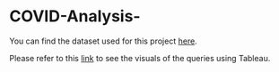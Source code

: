 # COVID-Analysis-
You can find the dataset used for this project [here](https://ourworldindata.org/covid-deaths).

Please refer to this [link](https://public.tableau.com/app/profile/ria.al2315/viz/COVIDDashboard_17059620845490/Dashboard1) to see the visuals of the queries using Tableau. 
